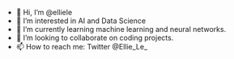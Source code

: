 - 👋 Hi, I’m @elliele
- 👀 I’m interested in AI and Data Science
- 🌱 I’m currently learning machine learning and neural networks.
- 💞️ I’m looking to collaborate on coding projects.
- 📫 How to reach me: Twitter @Ellie_Le_

<!---
elliele/elliele is a ✨ special ✨ repository because its `README.md` (this file) appears on your GitHub profile.
You can click the Preview link to take a look at your changes.
--->
